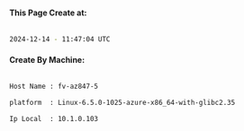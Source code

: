
   
#### This Page Create at:

```bash

2024-12-14 - 11:47:04 UTC

```

#### Create By Machine:

```bash

Host Name : fv-az847-5

platform  : Linux-6.5.0-1025-azure-x86_64-with-glibc2.35

Ip Local  : 10.1.0.103

```

